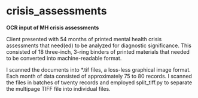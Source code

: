 # crisis_assessments
 <b>OCR input of MH crisis assessments</b> <br>
<p>Client presented with 54 months of printed mental health crisis assessments that need(ed) to be analyzed for diagnostic significance. This consisted of 18 three-inch, 3-ring binders of printed materials that needed to be converted into machine-readable format.</p>
<p>I scanned the documents into *.tif files, a loss-less graphical image format. Each month of data consisted of approximately 75 to 80 records. I scanned the files in batches of twenty records and employed split_tiff.py to separate the multipage TIFF file into individual files. </p>

